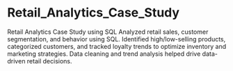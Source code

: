 # Retail_Analytics_Case_Study
Retail Analytics Case Study using SQL  Analyzed retail sales, customer segmentation, and behavior using SQL. Identified high/low-selling products, categorized customers, and tracked loyalty trends to optimize inventory and marketing strategies. Data cleaning and trend analysis helped drive data-driven retail decisions.
